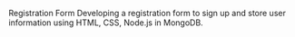Registration Form
Developing a registration form to sign up and store user information using HTML, CSS, Node.js in MongoDB.
